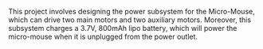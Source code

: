  This project involves designing the power subsystem for the Micro-Mouse, which can drive two main motors and two auxiliary motors. 
 Moreover, this subsystem charges a 3.7V, 800mAh lipo battery, which will power the micro-mouse when it is unplugged from the power outlet. 
